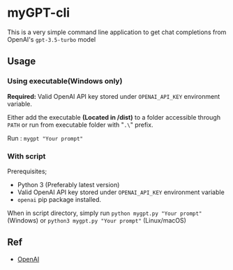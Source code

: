 # myGPT-cli

This is a very simple command line application to get chat completions from OpenAI's `gpt-3.5-turbo` model

## Usage
### Using executable(Windows only)
**Required:** Valid OpenAI API key stored under `OPENAI_API_KEY` environment variable.

Either add the executable **(Located in /dist)** to a folder accessible through `PATH` or run from executable folder with "`.\`" prefix.

Run : `mygpt "Your prompt"`
### With script
Prerequisites;
 - Python 3 (Preferably latest version)
 - Valid OpenAI API key stored under `OPENAI_API_KEY` environment variable
 - `openai` pip package installed.

When in script directory, simply run `python mygpt.py "Your prompt"` (Windows) or `python3 mygpt.py "Your prompt"` (Linux/macOS)

## Ref
 - [OpenAI](https://openai.com)
